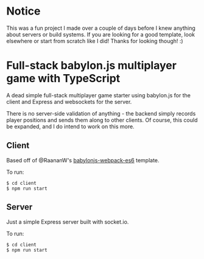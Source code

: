 # Notice

This was a fun project I made over a couple of days before I knew anything about servers or build systems. If you are looking for a good template, look elsewhere or start from scratch like I did! Thanks for looking though! :)

# Full-stack babylon.js multiplayer game with TypeScript

A dead simple full-stack multiplayer game starter using babylon.js for the
client and Express and websockets for the server.

There is no server-side validation of anything - the backend simply records
player positions and sends them along to other clients. Of course, this could be
expanded, and I do intend to work on this more.

## Client

Based off of @RaananW's [babylonjs-webpack-es6](https://github.com/RaananW/babylonjs-webpack-es6) template.

To run:

```
$ cd client
$ npm run start
```

## Server

Just a simple Express server built with socket.io.

To run:

```
$ cd client
$ npm run start
```
